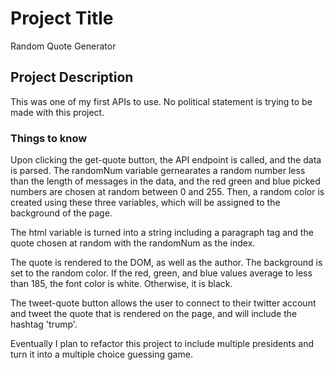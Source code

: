 # Project Title

Random Quote Generator

## Project Description

This was one of my first APIs to use. No political statement is trying to be made with this project.

### Things to know

Upon clicking the get-quote button, the API endpoint is called, and the data is parsed. The randomNum variable gernearates a random number less than the length of messages in the data, and the red green and blue picked numbers are chosen at random between 0 and 255. Then, a random color is created using these three variables, which will be assigned to the background of the page.

The html variable is turned into a string including a paragraph tag and the quote chosen at random with the randomNum as the index.

The quote is rendered to the DOM, as well as the author. The background is set to the random color. If the red, green, and blue values average to less than 185, the font color is white. Otherwise, it is black.

The tweet-quote button allows the user to connect to their twitter account and tweet the quote that is rendered on the page, and will include the hashtag 'trump'.

Eventually I plan to refactor this project to include multiple presidents and turn it into a multiple choice guessing game. 
